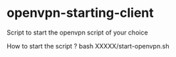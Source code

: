 # openvpn-starting-client
Script to start the openvpn script of your choice

How to start the script ?
bash XXXXX/start-openvpn.sh
